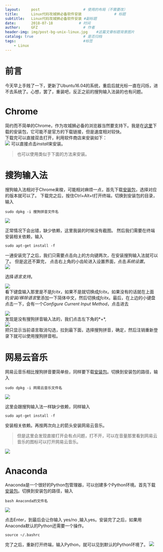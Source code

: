 ```yaml
---
layout:     post                    # 使用的布局（不需要改）
title:      Linux代码攻城狮必备软件安装               # 标题 
subtitle:   Linux代码攻城狮必备软件安装 #副标题
date:       2018-07-18            # 时间
author:     GFZ                     # 作者
header-img: img/post-bg-unix-linux.jpg    #这篇文章标题背景图片
catalog: true                       # 是否归档
tags:                               #标签
    - Linux
---
```

# 前言
今天早上手贱了一下，更新了Ubuntu16.04的系统，重启后就光标一直在闪烁，进不去系统了。心想，罢了，重装吧，反正之前的搜狗输入法装的也有问题。
# Chrome
简约而不简单的Chrome，作为攻城狮必备的浏览器当然要支持下。我是在[这里](https://www.chrome64bit.com/index.php/google-chrome-64-bit-for-linux)下载的安装包，它可能不是官方的下载链接，但是速度相对较快。  
下载完可以直接双击打开，利用软件商店来安装如下：  
![](http://mpic2.lzhaofu.cn/u/37/2018/07/18/3c2b9841.png)
可以直接点击*install*来安装。
> 也可以使用类似于下面的方法来安装。

# 搜狗输入法
搜狗输入法相对于Chrome来梭，可能相对麻烦一点，首先下载[安装包](https://pinyin.sogou.com/linux/)，选择对应的版本就可以了。
下载完之后，按住Ctrl+Alt+t打开终端，切换到安装包的目录，输入
```
sudo dpkg -i 搜狗拼音文件名
```
![](http://mpic2.lzhaofu.cn/u/37/2018/07/18/3c38b24b.png)  
  
  
正常情况下会出错，缺少依赖，这里我装的时候没有截图。
然后我们需要在终端安装相关依赖，输入
```
sudo apt-get install -f
```
一通安装完了之后，我们只需要点击向上的方向键两次，在安装搜狗输入法就可以了。
但是这还不算完，
点击右上角的小齿轮进入设置界面，点击*系统设置*。  
![](http://mpic2.lzhaofu.cn/u/37/2018/07/18/d7f3e74c.png)  

选择*语言支持*。  

![](http://mpic2.lzhaofu.cn/u/37/2018/07/18/0b3f9f42.png)  
看下键盘输入那里是不是*fcitx*，如果不是就切换成*fcitx*。如果没有的话就在上面的*安装/移除语言*里添加一下简体中文，然后切换成*fcitx*。最后，在上边的小键盘点击一下，会有一个*Configure Current Input Method*，点击进去  

![](http://mpic2.lzhaofu.cn/u/37/2018/07/18/381b014f.png)	  
发现是没有搜狗拼音输入法的，我们点击左下角的*+*,  
![](http://mpic2.lzhaofu.cn/u/37/2018/07/18/9e548d48.png)  
把只显示当前语言取消勾选，拉到最下面，选择搜狗拼音，确定，然后注销重新登录下就可以使用搜狗拼音啦。


# 网易云音乐
网易云音乐相比搜狗拼音要简单些，同样要下载[安装包](https://music.163.com/#/download)。切换到安装包的路径，输入
```
sudo dpkg -i 网易云音乐文件名
```
![](http://mpic2.lzhaofu.cn/u/37/2018/07/18/e4c5da48.png)    
  
  
这里会跟搜狗输入法一样缺少依赖，同样输入
```
sudo apt-get install -f
```
安装相关依赖。再按两次向上的箭头安装网易云音乐。
> 但是这里会发现直接打开会有点问题，打不开，可以在音量那里看到网易云音乐的图标可以打开网易云音乐。  

![](http://mpic2.lzhaofu.cn/u/37/2018/07/18/30463d41.png)
# Anaconda
Anaconda是一个很好的Python包管理器，可以创建多个Python环境。首先下载[安装包](https://www.anaconda.com/download/#linux)。切换到安装包的路径，输入
```
bash Anaconda的文件名
```
![](http://mpic2.lzhaofu.cn/u/37/2018/07/18/9f37a443.png)
  
  点击Enter，到最后会让你输入 yes/no ,输入yes。安装完了之后，如果用Anaconda默认的Python还需要一个操作。
```
source ~/.bashrc
```
完了之后，重新打开终端，输入Python，就可以见到默认的Python环境了。
![](http://mpic2.lzhaofu.cn/u/37/2018/07/18/1118b949.png)
